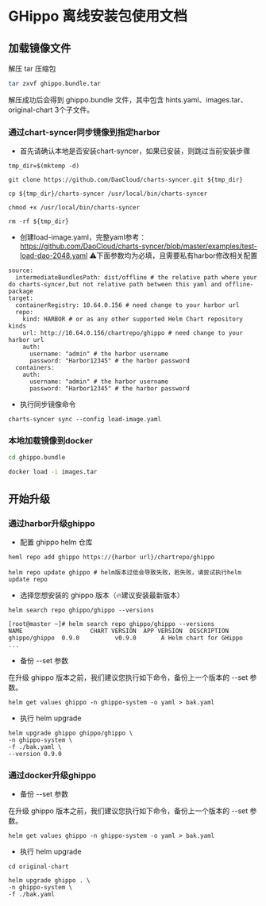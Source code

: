 # GHippo 离线安装包使用文档

## 加载镜像文件
解压 tar 压缩包
```sh
tar zxvf ghippo.bundle.tar
```

解压成功后会得到 ghippo.bundle 文件，其中包含 hints.yaml、images.tar、original-chart 3个子文件。

### 通过chart-syncer同步镜像到指定harbor

- 首先请确认本地是否安装chart-syncer，如果已安装，则跳过当前安装步骤

```shell
tmp_dir=$(mktemp -d)

git clone https://github.com/DaoCloud/charts-syncer.git ${tmp_dir}

cp ${tmp_dir}/charts-syncer /usr/local/bin/charts-syncer

chmod +x /usr/local/bin/charts-syncer

rm -rf ${tmp_dir}
```

- 创建load-image.yaml，完整yaml参考：
https://github.com/DaoCloud/charts-syncer/blob/master/examples/test-load-dao-2048.yaml
⚠️下面参数均为必填，且需要私有harbor修改相关配置
```
source:
  intermediateBundlesPath: dist/offline # the relative path where your do charts-syncer,but not relative path between this yaml and offline-package
target:
  containerRegistry: 10.64.0.156 # need change to your harbor url
  repo:
    kind: HARBOR # or as any other supported Helm Chart repository kinds
    url: http://10.64.0.156/chartrepo/ghippo # need change to your harbor url
    auth:
      username: "admin" # the harbor username
      password: "Harbor12345" # the harbor password
  containers:
    auth:
      username: "admin" # the harbor username
      password: "Harbor12345" # the harbor password
```


- 执行同步镜像命令
```shell
charts-syncer sync --config load-image.yaml
```

### 本地加载镜像到docker

```sh
cd ghippo.bundle

docker load -i images.tar
```

## 开始升级

### 通过harbor升级ghippo

- 配置 ghippo helm 仓库

```shell
heml repo add ghippo https://{harbor url}/chartrepo/ghippo

helm repo update ghippo # helm版本过低会导致失败，若失败，请尝试执行helm update repo
```

- 选择您想安装的 ghippo 版本（🔥建议安装最新版本）

```shell
helm search repo ghippo/ghippo --versions
```

```
[root@master ~]# helm search repo ghippo/ghippo --versions
NAME                   CHART VERSION  APP VERSION  DESCRIPTION
ghippo/ghippo  0.9.0          v0.9.0       A Helm chart for GHippo
...
```

- 备份 --set 参数

在升级 ghippo 版本之前，我们建议您执行如下命令，备份上一个版本的 --set 参数。

```shell
helm get values ghippo -n ghippo-system -o yaml > bak.yaml
```

- 执行 helm upgrade

```
helm upgrade ghippo ghippo/ghippo \
-n ghippo-system \
-f ./bak.yaml \
--version 0.9.0
```

### 通过docker升级ghippo
- 备份 --set 参数

在升级 ghippo 版本之前，我们建议您执行如下命令，备份上一个版本的 --set 参数。

```shell
helm get values ghippo -n ghippo-system -o yaml > bak.yaml
```

- 执行 helm upgrade

```shell
cd original-chart

helm upgrade ghippo . \
-n ghippo-system \
-f ./bak.yaml
```
